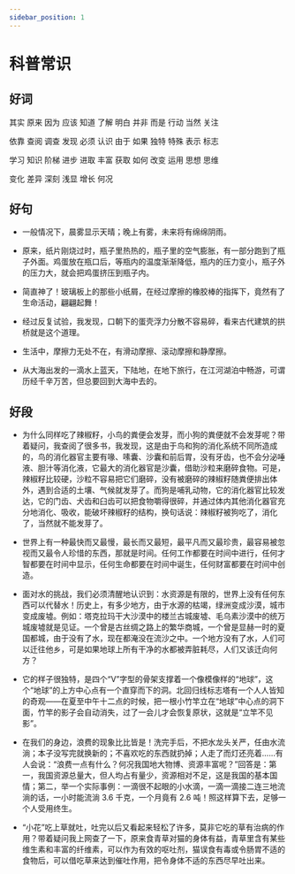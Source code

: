```yaml
---
sidebar_position: 1
---
```


# 科普常识

## 好词

其实 原来 因为 应该 知道 了解 明白 并非 而是 行动 当然 关注

依靠 查阅 调查 发现 必须 认识 由于 如果 独特 特殊 表示 标志

学习 知识 阶梯 进步 进取 丰富 获取 如何 改变 运用 思想 思维

变化 差异 深刻 浅显 增长 何况

## 好句

- 一般情况下，晨雾显示天晴；晚上有雾，未来将有绵绵阴雨。

- 原来，纸片刚烧过时，瓶子里热热的，瓶子里的空气膨胀，有一部分跑到了瓶子外面。鸡蛋放在瓶口后，等瓶内的温度渐渐降低，瓶内的压力变小，瓶子外的压力大，就会把鸡蛋挤压到瓶子内。

- 简直神了！玻璃板上的那些小纸屑，在经过摩擦的橡胶棒的指挥下，竟然有了生命活动，翩翩起舞！

- 经过反复试验，我发现，口朝下的蛋壳浮力分散不容易碎，看来古代建筑的拱桥就是这个道理。

- 生活中，摩擦力无处不在，有滑动摩擦、滚动摩擦和静摩擦。

- 从大海出发的一滴水上蓝天，下陆地，在地下旅行，在江河湖泊中畅游，可谓历经千辛万苦，但总要回到大海中去的。

## 好段

- 为什么同样吃了辣椒籽，小鸟的粪便会发芽，而小狗的粪便就不会发芽呢？带着疑问，我查阅了很多书，我发现，这是由于鸟和狗的消化系统不同所造成的，鸟的消化器官主要有喙、嗉囊、沙囊和前后胃，没有牙齿，也不会分泌唾液、胆汁等消化液，它最大的消化器官是沙囊，借助沙粒来磨碎食物。可是，辣椒籽比较硬，沙粒不容易把它们磨碎，没有被磨碎的辣椒籽随粪便排出体外，遇到合适的土壤、气候就发芽了。而狗是哺乳动物，它的消化器官比较发达，它的门齿、犬齿和臼齿可以把食物嚼得很碎，并通过体内其他消化器官充分地消化、吸收，能破坏辣椒籽的结构，换句话说：辣椒籽被狗吃了，消化了，当然就不能发芽了。

- 世界上有一种最快而又最慢，最长而又最短，最平凡而又最珍贵，最容易被忽视而又最令人珍惜的东西，那就是时间。任何工作都要在时间中进行，任何才智都要在时间中显示，任何生命都要在时间中诞生，任何财富都要在时间中创造。

- 面对水的挑战，我们必须清醒地认识到：水资源是有限的，世界上没有任何东西可以代替水！历史上，有多少地方，由于水源的枯竭，绿洲变成沙漠，城市变成废墟。例如：塔克拉玛干大沙漠中的楼兰古城废墟、毛乌素沙漠中的统万城废墟就是见证。一个曾是古丝绸之路上的繁华商城，一个曾是显赫一时的夏国都城，由于没有了水，现在都淹没在流沙之中。一个地方没有了水，人们可以迁往他乡，可是如果地球上所有干净的水都被弄脏耗尽，人们又该迁向何方？

- 它的样子很独特，是四个“V”字型的骨架支撑着一个像模像样的“地球”，这个“地球”的上方中心点有一个直穿而下的洞。北回归线标志塔有一个人人皆知的奇观——在夏至中午十二点的时候，把一根小竹竿立在“地球”中心点的洞下面，竹竿的影子会自动消失，过了一会儿才会恢复原状，这就是“立竿不见影”。

- 在我们的身边，浪费的现象比比皆是！洗完手后，不把水龙头关严，任由水流淌；本子没写完就换新的；不喜欢吃的东西就扔掉；人走了而灯还亮着……有人会说：“浪费一点有什么？何况我国地大物博、资源丰富呢？”回答是：第一，我国资源总量大，但人均占有量少，资源相对不足，这是我国的基本国情；第二，举一个实际事例：一滴很不起眼的小水滴，一滴一滴接二连三地流淌的话，一小时能流淌 3.6 千克，一个月竟有 2.6 吨！照这样算下去，足够一个人受用终生。

- “小花”吃上草就吐，吐完以后又看起来轻松了许多，莫非它吃的草有治病的作用？带着疑问我上网查了一下，原来食青草对猫的身体有益，青草里含有某些维生素和丰富的纤维素，可以作为有效的呕吐剂，猫误食有毒或令肠胃不适的食物后，可以借吃草来达到催吐作用，把令身体不适的东西尽早吐出来。
